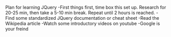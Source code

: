 Plan for learning JQuery
-First things first, time box this set up. Research for 20-25 min, then take a 5-10 min break. Repeat until 2 hours is reached.
-Find some standardized JQuery documentation or cheat sheet
-Read the Wikipedia article
-Watch some introductory videos on youtube
-Google is your freind
